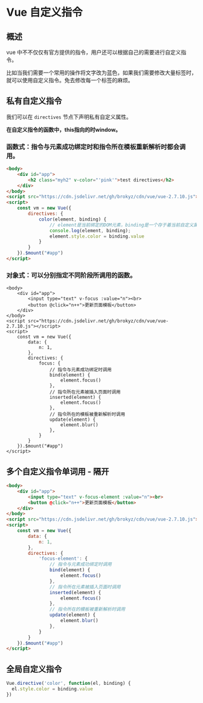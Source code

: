 # Vue 自定义指令

## 概述

vue 中不不仅仅有官方提供的指令，用户还可以根据自己的需要进行自定义指令。

比如当我们需要一个常用的操作将文字改为蓝色，如果我们需要修改大量标签时，就可以使用自定义指令。免去修改每一个标签的麻烦。

## 私有自定义指令

我们可以在 `directives` 节点下声明私有自定义属性。

**在自定义指令的函数中，this指向的时window。**

### 函数式：指令与元素成功绑定时和指令所在模板重新解析时都会调用。

```html
<body>
	<div id="app">
		<h2 class="myh2" v-color="'pink'">test directives</h2>
	</div>
</body>
<script src="https://cdn.jsdelivr.net/gh/brokyz/cdn/vue/vue-2.7.10.js"></script>
<script>
	const vm = new Vue({
		directives: {
			color(element, binding) {
				// element是当前绑定的DOM元素，binding是一个存于着当前自定义属性相关参数的对象
				console.log(element, binding);
				element.style.color = binding.value
			}
		}
	}).$mount("#app")
</script>
```

### 对象式：可以分别指定不同阶段所调用的函数。

```vue
<body>
	<div id="app">
		<input type="text" v-focus :value="n"><br>
		<button @click="n++">更新页面模板</button>
	</div>
</body>
<script src="https://cdn.jsdelivr.net/gh/brokyz/cdn/vue/vue-2.7.10.js"></script>
<script>
	const vm = new Vue({
		data: {
			n: 1,
		},
		directives: {
			focus: {
				// 指令与元素成功绑定时调用
				bind(element) {
					element.focus()
				},
				// 指令所在元素被插入页面时调用
				inserted(element) {
					element.focus()
				},
				// 指令所在的模板被重新解析时调用
				update(element) {
					element.blur()
				},
			}
		}
	}).$mount("#app")
</script>
```

## 多个自定义指令单词用 - 隔开

```html
<body>
	<div id="app">
		<input type="text" v-focus-element :value="n"><br>
		<button @click="n++">更新页面模板</button>
	</div>
</body>
<script src="https://cdn.jsdelivr.net/gh/brokyz/cdn/vue/vue-2.7.10.js"></script>
<script>
	const vm = new Vue({
		data: {
			n: 1,
		},
		directives: {
			'focus-element': {
				// 指令与元素成功绑定时调用
				bind(element) {
					element.focus()
				},
				// 指令所在元素被插入页面时调用
				inserted(element) {
					element.focus()
				},
				// 指令所在的模板被重新解析时调用
				update(element) {
					element.blur()
				},
			}
		}
	}).$mount("#app")
</script>
```

## 全局自定义指令

```js
Vue.directive('color', function(el, binding) { 
  el.style.color = binding.value
})
```
